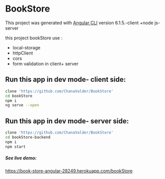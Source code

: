 # BookStore

This project was generated with [Angular CLI](https://github.com/angular/angular-cli) version 6.1.5.-client    +node js- server

this project bookStore use :
* local-storage
* httpClient
* cors
* form validation in client+ server

## Run this app in dev mode- client side:
```bash
clone 'https://github.com/ChanaValder/BookStore'
cd bookStore
npm i
ng serve --open
```
## Run this app in dev mode- server side:
```bash
clone 'https://github.com/ChanaValder/BookStore'
cd bookStore-backend
npm i
npm start
```

##### See live demo:
https://book-store-angular-28249.herokuapp.com/bookStore


